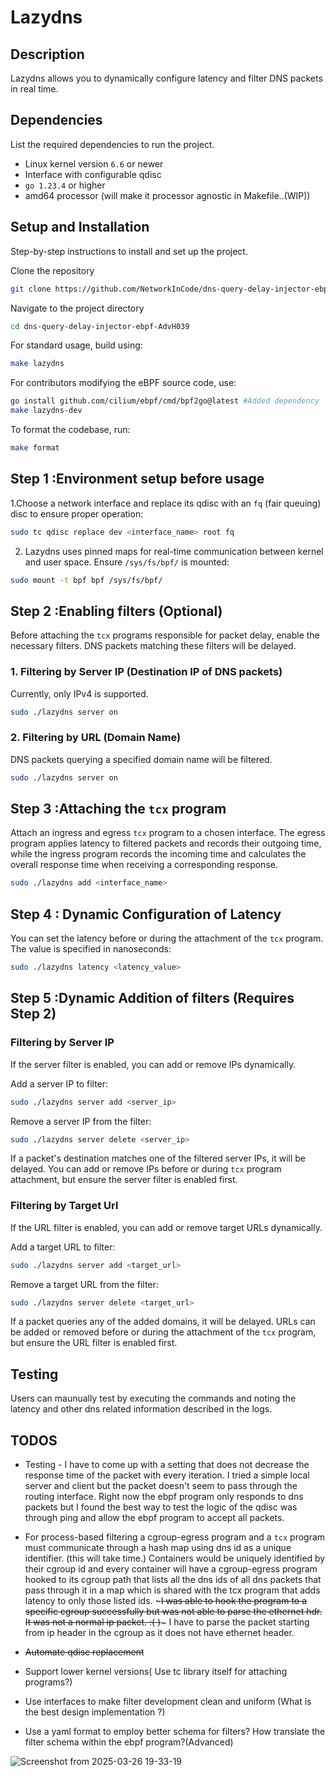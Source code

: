 # Lazydns

## Description
Lazydns allows you to dynamically configure latency and filter DNS packets in real time.

## Dependencies
List the required dependencies to run the project.

-  Linux kernel version `6.6` or newer
-  Interface with configurable qdisc
-  `go 1.23.4` or higher
-  amd64 processor (will make it processor agnostic in Makefile..(WIP))
  

## Setup and Installation
Step-by-step instructions to install and set up the project.


Clone the repository
```bash
git clone https://github.com/NetworkInCode/dns-query-delay-injector-ebpf-AdvH039.git
```

Navigate to the project directory
```bash
cd dns-query-delay-injector-ebpf-AdvH039
```

For standard usage, build using:
```bash
make lazydns
```

For contributors modifying the eBPF source code, use:
```bash
go install github.com/cilium/ebpf/cmd/bpf2go@latest #Added dependency
make lazydns-dev
```
To format the codebase, run:
```bash
make format
```

## Step 1 :Environment setup before usage

1.Choose a network interface and replace its qdisc with an `fq` (fair queuing) disc to ensure proper operation:
```bash
sudo tc qdisc replace dev <interface_name> root fq
```

2. Lazydns uses pinned maps for real-time communication between kernel and user space. Ensure `/sys/fs/bpf/` is mounted:
```bash
sudo mount -t bpf bpf /sys/fs/bpf/
```

## Step 2 :Enabling filters (Optional) 
Before attaching the `tcx` programs responsible for packet delay, enable the necessary filters. DNS packets matching these filters will be delayed.

### 1. Filtering by Server IP (Destination IP of DNS packets)

Currently, only IPv4 is supported.

```bash
sudo ./lazydns server on
```
### 2. Filtering by URL (Domain Name)

DNS packets querying a specified domain name will be filtered.
```bash
sudo ./lazydns server on
```

## Step 3 :Attaching the `tcx` program
Attach an ingress and egress `tcx` program to a chosen interface. The egress program applies latency to filtered packets and records their outgoing time, while the ingress program records the incoming time and calculates the overall response time when receiving a corresponding response.
```bash
sudo ./lazydns add <interface_name>
```
## Step 4 : Dynamic Configuration of Latency

You can set the latency before or during the attachment of the ``tcx`` program. The value is specified in nanoseconds:
```bash
sudo ./lazydns latency <latency_value>
```

## Step 5 :Dynamic Addition of filters  (Requires Step 2) 

### Filtering by Server IP
If the server filter is enabled, you can add or remove IPs dynamically.

Add a server IP to filter:
```bash
sudo ./lazydns server add <server_ip>
```


Remove a server IP from the filter:
```bash
sudo ./lazydns server delete <server_ip>
```
If a packet's destination matches one of the filtered server IPs, it will be delayed. You can add or remove IPs before or during `tcx` program attachment, but ensure the server filter is enabled first.

### Filtering by Target Url

If the URL filter is enabled, you can add or remove target URLs dynamically.

Add a target URL to filter:
```bash
sudo ./lazydns server add <target_url> 
```


Remove a target URL from the filter:
```bash
sudo ./lazydns server delete <target_url>
```

If a packet queries any of the added domains, it will be delayed. URLs can be added or removed before or during the attachment of the `tcx` program, but ensure the URL filter is enabled first.

## Testing
Users can maunually test by executing the commands and noting the latency and other dns related information described in the logs.

## TODOS
- Testing - I have to come up with a setting that does not decrease the response time of the packet with every iteration. I tried a simple local server and client but the packet doesn't seem to pass through the routing interface. Right now the ebpf program only responds to dns packets but I found the best way to test the logic of the qdisc was through ping and allow the ebpf program to accept all packets.

-  For process-based filtering a cgroup-egress program and a `tcx` program must communicate through a hash map using dns id as a unique identifier. (this will take time.) Containers would be uniquely identified by their cgroup id and every container will have a cgroup-egress program hooked to its cgroup path that lists all the dns ids of all dns packets that pass through it in a map which is shared with the tcx program that adds latency to only those listed ids. ~~~I was able to hook the program to a specific cgroup successfully but was not able to parse the ethernet hdr. It was not a normal ip packet.    :(  )~~~ I have to parse the packet starting from ip header in the cgroup as it does not have ethernet header.

- ~~Automate qdisc replacement~~

- Support lower kernel versions( Use tc library itself for attaching programs?)

- Use interfaces to make filter development clean and uniform (What is the best design implementation ?)

- Use a yaml format to employ better schema for filters? How translate the filter schema within the ebpf program?(Advanced)


![Screenshot from 2025-03-26 19-33-19](https://github.com/user-attachments/assets/1618eab8-ac79-4936-8380-f7243c713096)



